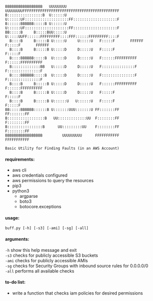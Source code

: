 ```                                                                               
BBBBBBBBBBBBBBBBB   UUUUUUUU     UUUUUUUUFFFFFFFFFFFFFFFFFFFFFFFFFFFFFFFFFFFFFFFFFFFF 
B::::::::::::::::B  U::::::U     U::::::UF::::::::::::::::::::FF::::::::::::::::::::F 
B::::::BBBBBB:::::B U::::::U     U::::::UF::::::::::::::::::::FF::::::::::::::::::::F 
BB:::::B     B:::::BUU:::::U     U:::::UUFF::::::FFFFFFFFF::::FFF::::::FFFFFFFFF::::F 
  B::::B     B:::::B U:::::U     U:::::U   F:::::F       FFFFFF  F:::::F       FFFFFF 
  B::::B     B:::::B U:::::D     D:::::U   F:::::F               F:::::F              
  B::::BBBBBB:::::B  U:::::D     D:::::U   F::::::FFFFFFFFFF     F::::::FFFFFFFFFF      
  B:::::::::::::BB   U:::::D     D:::::U   F:::::::::::::::F     F:::::::::::::::F    
  B::::BBBBBB:::::B  U:::::D     D:::::U   F:::::::::::::::F     F:::::::::::::::F    
  B::::B     B:::::B U:::::D     D:::::U   F::::::FFFFFFFFFF     F::::::FFFFFFFFFF    
  B::::B     B:::::B U:::::D     D:::::U   F:::::F               F:::::F              
  B::::B     B:::::B U::::::U   U::::::U   F:::::F               F:::::F              
BB:::::BBBBBB::::::B U:::::::UUU:::::::U FF:::::::FF           FF:::::::FF            
B:::::::::::::::::B   UU:::::::::::::UU  F::::::::FF           F::::::::FF            
B::::::::::::::::B      UU:::::::::UU    F::::::::FF           F::::::::FF            
BBBBBBBBBBBBBBBBB         UUUUUUUUU      FFFFFFFFFFF           FFFFFFFFFFF
  
Basic Utility for Finding Faults (in an AWS Account)
```
#### requirements:  
* aws cli
* aws credentials configured
* aws permissions to query the resources
* pip3
* python3
  * argparse 
  * boto3
  * botocore.exceptions

#### usage:  
`buff.py [-h] [-s3] [-ami] [-sg] [-all]`

#### arguments:  
  `-h`                 show this help message and exit  
  `-s3`                checks for publicly accessible S3 buckets  
  `-ami`               checks for publicly accessible AMIs  
  `-sg`                checks for Security Groups with inbound source rules for 0.0.0.0/0  
  `-all`              performs all available checks  

#### to-do list:  
* write a function that checks iam policies for desired permissions
